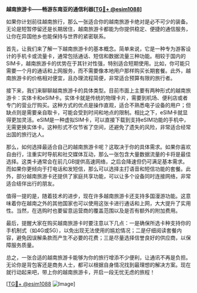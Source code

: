 **越南旅游卡——畅游东南亚的通信利器[[TG💪+ @esim1088](https://t.me/s/esim1088)]**

如果你计划前往越南旅行，那么一张适合你的越南旅游卡绝对是必不可少的装备。无论是短暂停留还是长期居住，越南旅游卡都能为你提供稳定、便捷的通信服务，让你在异国他乡也能保持与世界的紧密联系。

首先，让我们来了解一下越南旅游卡的基本概念。简单来说，它是一种专为游客设计的手机卡或流量卡，通常包括通话、短信和数据流量三种功能。相较于国内的SIM卡，越南旅游卡的优势在于其针对性强，特别适合短期使用。比如，你可能只需要一个月的通话和上网服务，而不需要像本地用户那样购买长期套餐。此外，越南旅游卡的价格相对便宜，且办理流程简便，非常适合预算有限的旅行者。

接下来，我们来聊聊越南旅游卡的具体类型。目前市面上主要有两种形式的越南旅游卡：实体卡和eSIM卡。实体卡就是传统的物理卡片，需要到机场、便利店或者专门的营业厅购买。这种方式的优点是操作直观，适合不熟悉电子设备的用户；但缺点则是需要亲自取卡，可能会受到时间和地点的限制。相比之下，eSIM卡就显得更加灵活。eSIM是一种虚拟SIM卡，可以直接下载到支持eSIM功能的手机中，无需更换实体卡。这种形式不仅节省了空间，还避免了遗失的风险，非常适合经常出国的旅行达人。

那么，如何选择最适合自己的越南旅游卡呢？这取决于你的具体需求。如果你喜欢自由行，注重实时导航和社交媒体互动，那么一张包含大量数据流量的卡将是最佳选择。这类卡通常会在前几GB提供高速网络，之后会降速但仍可满足基本需求。而如果你更倾向于打电话和发短信，那么可以选择主打语音和短信功能的套餐。此外，部分越南旅游卡还提供了家庭共享功能，可以让多个设备同时连接网络，非常适合结伴出行的朋友。

值得一提的是，随着技术的进步，现在许多越南旅游卡还支持多国漫游功能。这意味着你在越南之外的其他国家也可以使用这张卡进行通话和上网，大大提升了实用性。当然，在选购时也要留意运营商的覆盖范围以及是否有额外的附加费用。

最后，提醒大家在购买越南旅游卡时要注意以下几点：一是确保所选卡种支持你的手机制式（如4G或5G），以免出现无法使用的尴尬情况；二是仔细阅读套餐内容，避免因误解条款而产生不必要的花费；三是尽量选择信誉良好的供应商，以保障服务质量。

总之，一张合适的越南旅游卡能够为你的旅行增添不少便利，让通讯不再是负担。无论你是背包客还是商务人士，都可以根据自身情况找到最理想的解决方案。现在就行动起来吧，带上你的越南旅游卡，开启一段无忧无虑的旅程！

[[TG💪+ @esim1088](https://t.me/s/esim1088) ![Image](https://i.postimg.cc/4NQfJmqS/Snipaste-2025-05-13-00-14-12.png)]